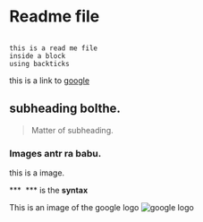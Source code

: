# Readme file

```

this is a read me file
inside a block
using backticks

```

this is a link to [google](https://www.google.com)

## subheading bolthe.
> Matter of subheading.

### Images antr ra babu.

this is a image.

*** ![]() *** is the **syntax**

This is an image of the google logo ![google logo](https://www.google.com/images/branding/googlelogo/2x/googlelogo_color_272x92dp.png)
